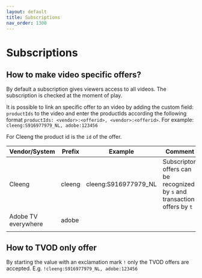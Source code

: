 ```yaml
---
layout: default
title: Subscriptions
nav_order: 1300
---
```


# Subscriptions

## How to make video specific offers?
By default a subscription gives viewers access to all videos. The subscription is checked at the moment of play. 

It is possible to link an specific offer to an video by adding the custom field: `productIds` to the video and enter the productIds according the following format `productIds: <vendor>:<offerid>, <vendor>:<offerid>`. For example: `cleeng:S916977979_NL, adobe:123456`

For Cleeng the product id is the `id` of the offer. 

| Vendor/System       | Prefix | Example              | Comment                                                                   |   |
|---------------------|--------|----------------------|---------------------------------------------------------------------------|---|
| Cleeng              | cleeng | cleeng:S916977979_NL | Subscripton offers can be recognized by `s` and transaction offers by `t` |   |
| Adobe TV everywhere | adobe  |                      |                                                                           |   |
|                     |        |                      |                                                                           |   |




## How to TVOD only offer
By starting the value with an exclamation mark `!` only the TVOD offers are accepted. E.g. `!cleeng:S916977979_NL, adobe:123456`

